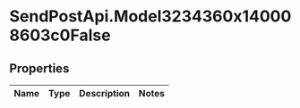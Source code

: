 # SendPostApi.Model3234360x140008603c0False

## Properties
Name | Type | Description | Notes
------------ | ------------- | ------------- | -------------


